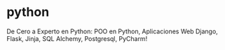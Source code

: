 # python
De Cero a Experto en Python: POO en Python, Aplicaciones Web Django, Flask, Jinja, SQL Alchemy, Postgresql, PyCharm!
